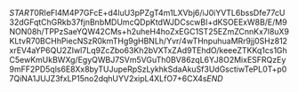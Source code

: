 $START$0RIeFl4M4P7GFcE+d4luU3pPZgT4m1LXVbj6/iJ0iYVTL6bssDfe77cU32dGFqtChGRkb37fjnBnbMDUmcQDpKtdWJDCscwBI+dKSOEExW8B/E/M9NON08h/TPPzSaeYQW42CMs+h2uheH4hoZxEGC1ST25EZmZCnnKx7l8uX9KLtvR70BCHhPiecNSzR0kmTHg9gHBNLh/Yvr/4wTHnpuhuaMRr9jj0SHz812xrEV4aYP6QU2ZIwl7Lq9ZcZbo63Kh2bVXTxZAd9TEhdO/keeeZTKKq1cs1GhC5ewKmUkBWXg/EgyQWBJ7SVm5VGuTh0BV86zqL6YJ8O2MixESFRQzEy9mFF2PD5qls6E8Xx8byTUJupeRpSzLykhkSdaAkuSf3UdGsctiwTePL0T+p07QiNA1JUJZ3fxLP15no2dqhUYV2xipL4XLfO7+6CX4s$END$
